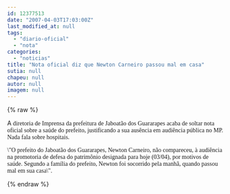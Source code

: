 ```yaml
---
id: 12377513
date: "2007-04-03T17:03:00Z"
last_modified_at: null
tags:
  - "diario-oficial"
  - "nota"
categories:
  - "noticias"
title: "Nota oficial diz que Newton Carneiro passou mal em casa"
sutia: null
chapeu: null
autor: null
imagem: null
---
```

{% raw %}
<p><P>A<FONT face=Verdana> diretoria de Imprensa da prefeitura de Jaboatão dos Guararapes acaba de soltar nota oficial sobre a saúde do prefeito, justificando a sua ausência em audiência pública no MP. Nada fala sobre hospitais.</FONT></P></p>
<p><P><FONT face=Verdana>\"O prefeito do Jaboatão dos Guararapes, Newton Carneiro, não compareceu, à audiência na promotoria de defesa do patrimônio designada para hoje (03/04), por motivos de saúde. Segundo a família do prefeito, Newton foi socorrido pela manhã, quando passou mal em sua casa\".</FONT></P> </p>
{% endraw %}